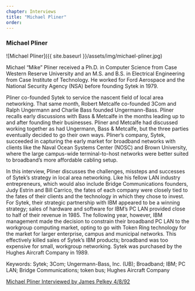```yaml
---
chapter: Interviews
title: "Michael Pliner"
order: 
---
```


### Michael Pliner

![Michael Pliner]({{ site.baseurl }}/assets/img/michael-pliner.jpg)

Michael “Mike” Pliner received a Ph.D. in Computer Science from Case Western Reserve University and an M.S. and B.S. in Electrical Engineering from Case Institute of Technology. He worked for Ford Aerospace and the National Security Agency (NSA) before founding Sytek in 1979.

Pliner co-founded Sytek to service the nascent field of local area networking. That same month, Robert Metcalfe co-founded 3Com and Ralph Ungermann and Charlie Bass founded Ungermann-Bass. Pliner recalls early discussions with Bass & Metcalfe in the months leading up to and after founding their businesses. Pliner and Metcalfe had discussed working together as had Ungermann, Bass & Metcalfe, but the three parties eventually decided to go their own ways. Pliner’s company, Sytek, succeeded in capturing the early market for broadband networks with clients like the Naval Ocean Systems Center (NOSC) and Brown University, where the large campus-wide terminal-to-host networks were better suited to broadband’s more affordable cabling setup.

In this interview, Pliner discusses the challenges, missteps and successes of Sytek’s strategy in local area networking. Like his fellow LAN industry entrepreneurs, which would also include Bridge Communications founders, Judy Estrin and Bill Carrico, the fates of each company were closely tied to the fates of their clients and the technology in which they chose to invest. For Sytek, their strategic partnership with IBM appeared to be a winning strategy; sales of hardware and software for IBM’s PC LAN provided close to half of their revenue in 1985. The following year, however, IBM management made the decision to constrain their broadband PC LAN to the workgroup computing market, opting to go with Token Ring technology for the market for larger enterprise, campus and municipal networks. This effectively killed sales of Sytek’s IBM products; broadband was too expensive for small, workgroup networking. Sytek was purchased by the Hughes Aircraft Company in 1989.

Keywords: Sytek; 3Com; Ungermann-Bass, Inc. (UB); Broadband; IBM; PC LAN; Bridge Communications; token bus; Hughes Aircraft Company

[Michael Pliner Interviewed by James Pelkey 4/8/92](https://archive.computerhistory.org/resources/access/text/2018/04/102740326-05-01-acc.pdf)
